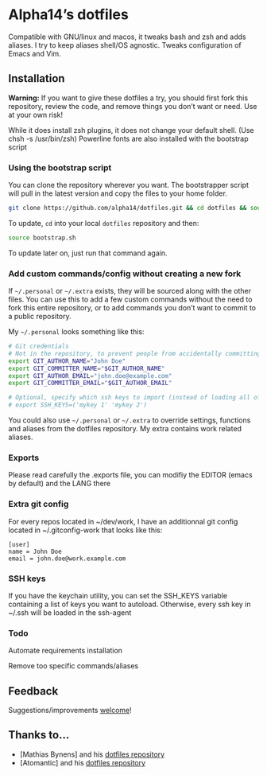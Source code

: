 # Alpha14’s dotfiles

Compatible with GNU/linux and macos, it tweaks bash and zsh and adds aliases.
I try to keep aliases shell/OS agnostic.
Tweaks configuration of Emacs and Vim.

## Installation

**Warning:** If you want to give these dotfiles a try, you should first fork this repository, review the code, and remove things you don’t want or need. Use at your own risk!

While it does install zsh plugins, it does not change your default shell. (Use chsh -s /usr/bin/zsh)
Powerline fonts are also installed with the bootstrap script

### Using the bootstrap script

You can clone the repository wherever you want. The bootstrapper script will pull in the latest version and copy the files to your home folder.

```bash
git clone https://github.com/alpha14/dotfiles.git && cd dotfiles && source bootstrap.sh
```

To update, `cd` into your local `dotfiles` repository and then:

```bash
source bootstrap.sh
```
To update later on, just run that command again.

### Add custom commands/config without creating a new fork

If `~/.personal` or `~/.extra` exists, they will be sourced along with the other files. You can use this to add a few custom commands without the need to fork this entire repository, or to add commands you don’t want to commit to a public repository.

My `~/.personal` looks something like this:

```bash
# Git credentials
# Not in the repository, to prevent people from accidentally committing under my name
export GIT_AUTHOR_NAME="John Doe"
export GIT_COMMITTER_NAME="$GIT_AUTHOR_NAME"
export GIT_AUTHOR_EMAIL="john.doe@example.com"
export GIT_COMMITTER_EMAIL="$GIT_AUTHOR_EMAIL"

# Optional, specify which ssh keys to import (instead of loading all of them)
# export SSH_KEYS=('mykey 1' 'mykey 2')
```

You could also use `~/.personal` or `~/.extra` to override settings, functions and aliases from the dotfiles repository.
My extra contains work related aliases.

### Exports

Please read carefully the .exports file, you can modifiy the EDITOR (emacs by default) and the LANG there


### Extra git config

For every repos located in ~/dev/work, I have an additionnal git config located in ~/.gitconfig-work that looks like this:
```
[user]
name = John Doe
email = john.doe@work.example.com
```

### SSH keys
If you have the keychain utility, you can set the SSH_KEYS variable containing a list of keys you want to autoload. Otherwise, every ssh key in ~/.ssh will be loaded in the ssh-agent

### Todo
Automate requirements installation

Remove too specific commands/aliases

## Feedback

Suggestions/improvements
[welcome](https://github.com/alpha14/dotfiles/issues)!

## Thanks to…

* [Mathias Bynens] and his [dotfiles repository](https://github.com/mathiasbynens/dotfiles)
* [Atomantic] and his [dotfiles repository](https://github.com/atomantic/dotfiles)
